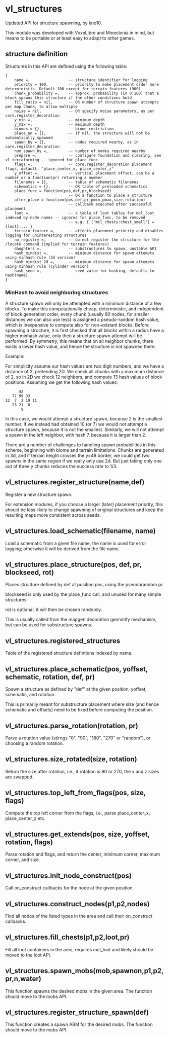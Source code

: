 # vl_structures

Updated API for structure spawning, by kno10.

This module was developed with VoxeLibre and Mineclonia in mind, but means to be portable or at least easy to adapt to other games.

## structure definition

Structures in this API are defined using the following table:

```
{
    name =,                 -- structure identifier for logging
    priority = 100,         -- priority to make placement order more deterministic. Default 100 except for terrain features (900)
    chunk_probability =,    -- approx. probability (in 0:100) that a block spawns this structure if the other conditions hold
    fill_ratio = nil,       -- OR number of structure spawn attempts per map chunk, to allow multiple
    noise = nil,            -- OR specify noise parameters, as per core.register_decoration
    y_min =,                -- minimum depth
    y_max =,                -- maximum depth
    biomes = {},            -- biome restriction
    place_on = {},          -- if nil, the structure will not be automatically spawned
    spawn_by = {},          -- nodes required nearby, as in core.register_decoration
    num_spawn_by =,         -- number of nodes required nearby
    prepare =,              -- configure foundation and clearing, see vl_terraforming -- ignored for place_func
    flags =,                -- core.register_decoration placement flags, default: "place_center_x, place_center_z"
    y_offset =,             -- vertical placement offset, can be a number or a function(pr) returning a number
    filenames = {},         -- table of schematic filenames
    schematics = {},        -- OR table of preloaded schematics
    place_func = function(pos,def,pr,blockseed)
                            -- OR a function to place a structure
    after_place = function(pos,def,pr,pmin,pmax,size,rotation)
                            -- callback executed after successful placement
    loot =,                 -- a table of loot tables for mcl_loot indexed by node names -- ignored for place_func, to be removed
                            -- e.g. { ["mcl_chests:chest_small"] = {loot},... }
    terrain_feature =,      -- affects placement priority and disables logging for uninteresting structures
    no_registry =,          -- do not register the structure for the /locate command (implied for terrain features)
    daughters =,            -- substructures to spawn, unstable API
    hash_mindist =,         -- minimum distance for spawn attempts using minhash rule (3d version)
    hash_mindist_2d =,      -- minimum distance for spawn attempts using minhash rule (cylinder version)
    hash_seed =,            -- seed value for hashing, defaults to hash(name)
}
```

### MinHash to avoid neighboring structures

A structure spawn will only be attempted with a minimum distance of a few blocks.
To make this computationally cheap, deterministic, and independent of block generation order,
every chunk (usually 80 nodes, for smaller distances we can also use less) is assigned a pseudo-random
hash value, which is inexpensive to compute also for non-existant blocks.
Before spawning a structure, it is first checked that all blocks within a radius
have a higher minhash value, only then a structure spawn attempt will be performed.
By symmetry, this means that on all neighbor chunks, there exists a lower hash value,
and hence the structure is not spawned there.

Example:

For simplicity assume our hash values are two digit numbers, and we have a distance of 2, pretending 2D.
We check all chunks with a maximum distance of 2, so in 2D we check 12 neighbors, and compute 13 hash values
of block positions. Assuming we get the following hash values:
```
      42
   77 99 33
12  7  2 19 11
   23 21  8
       9
```
In this case, we would attempt a structure spawn, because 2 is the smallest number.
If we instead had obtained 10 (or 7) we would not attempt a structure spawn, because it is not the smallest.
Similarly, we will not attempt a spawn in the left neighbor, with hash 7, because it is larger than 2.

There are a number of challenges to handling spawn probabilities in this scheme, beginning with biome and
terrain limitations. Chunks are generated in 3d, and if terrain height crosses the y=48 border, we could get
two spawns in the same region if we really only use 2d. But just taking only one out of three y chunks
reduces the success rate to 1/3.

## vl_structures.register_structure(name,def)

Register a new structure spawn.

For extension modules, if you choose a larger (later) placement priority, this
should be less likely to change spawning of original structures and keep the
resulting maps more consistent across seeds.

## vl_structures.load_schematic(filename, name)

Load a schematic from a given file name, the name is used for error logging; otherwise it will be derived from the file name.

## vl_structures.place_structure(pos, def, pr, blockseed, rot)

Places structure defined by def at position pos, using the pseudorandom pr.

blockseed is only used by the place_func call, and unused for many simple structures.

rot is optional, it will then be chosen randomly.

This is usually called from the mapgen decoration gennotify mechanism, but can be used for substructure spawns.

## vl_structures.registered_structures

Table of the registered structure defintions indexed by name.

## vl_structures.place_schematic(pos, yoffset, schematic, rotation, def, pr)

Spawn a structure as defined by "def" at the given position, yoffset, schematic, and rotation.

This is primarily meant for substructure placement where size (and hence schematic and offsets) need to be fixed before computing the position.

## vl_structures.parse_rotation(rotation, pr)

Parse a rotation value (stirngs "0", "90", "180", "270" or "random"), or choosing a random rotation.

## vl_structures.size_rotated(size, rotation)

Return the size after rotation, i.e., if rotation is 90 or 270, the x and z sizes are swapped.

## vl_structures.top_left_from_flags(pos, size, flags)

Compute the top left corner from the flags, i.e., parse place_center_x, place_center_z etc.

## vl_structures.get_extends(pos, size, yoffset, rotation, flags)

Parse rotation and flags, and return the center, minimum corner, maximum corner, and size.

## vl_structures.init_node_construct(pos)

Call on_construct callbacks for the node at the given position.

## vl_structures.construct_nodes(p1,p2,nodes)

Find all nodes of the listed types in the area and call their on_construct callbacks.

## vl_structures.fill_chests(p1,p2,loot,pr)

Fill all loot containers in the area, requires mcl_loot and likely should be moved to the loot API.

## vl_structures.spawn_mobs(mob,spawnon,p1,p2,pr,n,water)

This function spawns the desired mobs in the given area. The function should move to the mobs API.

## vl_structures.register_structure_spawn(def)

This function creates a spawn ABM for the desired mobs. The function should move to the mobs API.

